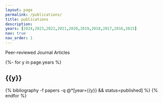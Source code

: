 ```yaml
---
layout: page
permalink: /publications/
title: publications
description: 
years: [2024,2023,2022,2021,2020,2019,2018,2017,2016,2015]
nav: true
nav_order: 1
---
```

<!-- _pages/publications.md -->
<div class="publications">
Peer-reviewed Journal Articles

{%- for y in page.years %}
  <h2 class="year">{{y}}</h2>
  {% bibliography -f papers -q @*[year={{y}} && status=published] %}
{% endfor %}

</div>
